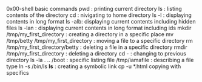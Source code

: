 0x00-shell basic commands 
pwd : printing current directory 
ls : listing contents of the directory 
cd : nivigating to home directory 
ls -l : displaying contents in long format 
ls -alb: displaying current contents including hidden files 
ls -lan : displaying current contents in long format including ids 
mkdir /tmp/my_first_directory : creating a directory in a specific place 
mv /tmp/betty /tmp/my_first_directory : moving a file to a specific directory 
rm /tmp/my_first_directory/betty : deleting a file in a specific directory 
rmdir /tmp/my_first_directory : deleting a directory 
cd - : changing to previous directory 
ls -la . .. /boot : specific listing 
file /tmp/iamafile : describing a file type 
ln -s /bin/ls __ls__ : creating a symbolic link 
cp -u *.html copying with specifics 